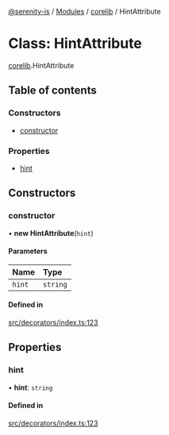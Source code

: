 [@serenity-is](../README.md) / [Modules](../modules.md) / [corelib](../modules/corelib.md) / HintAttribute

# Class: HintAttribute

[corelib](../modules/corelib.md).HintAttribute

## Table of contents

### Constructors

- [constructor](corelib.HintAttribute.md#constructor)

### Properties

- [hint](corelib.HintAttribute.md#hint)

## Constructors

### constructor

• **new HintAttribute**(`hint`)

#### Parameters

| Name | Type |
| :------ | :------ |
| `hint` | `string` |

#### Defined in

[src/decorators/index.ts:123](https://github.com/serenity-is/serenity/blob/master/packages/corelib/src/decorators/index.ts#L123)

## Properties

### hint

• **hint**: `string`

#### Defined in

[src/decorators/index.ts:123](https://github.com/serenity-is/serenity/blob/master/packages/corelib/src/decorators/index.ts#L123)
